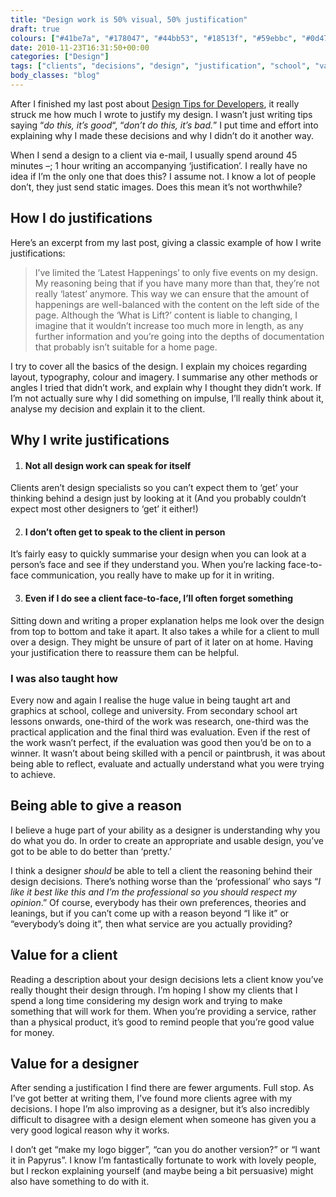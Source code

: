 ```yaml
---
title: "Design work is 50% visual, 50% justification"
draft: true
colours: ["#41be7a", "#178047", "#44bb53", "#18513f", "#59ebbc", "#0d4738", "#57fff8"]
date: 2010-11-23T16:31:50+00:00
categories: ["Design"]
tags: ["clients", "decisions", "design", "justification", "school", "value", "work", "writing"]
body_classes: "blog"
---
```


After I finished my last post about [Design Tips for Developers](/design-tips-for-developers/), it really struck me how much I wrote to justify my design. I wasn’t just writing tips saying “*do this, it’s good*“, “*don’t do this, it’s bad.*” I put time and effort into explaining why I made these decisions and why I didn’t do it another way.

When I send a design to a client via e-mail, I usually spend around 45 minutes –; 1 hour writing an accompanying ‘justification’. I really have no idea if I’m the only one that does this? I assume not. I know a lot of people don’t, they just send static images. Does this mean it’s not worthwhile?

## How I do justifications

Here’s an excerpt from my last post, giving a classic example of how I write justifications:

> I’ve limited the ‘Latest Happenings’ to only five events on my design. My reasoning being that if you have many more than that, they’re not really ‘latest’ anymore. This way we can ensure that the amount of happenings are well-balanced with the content on the left side of the page. Although the ‘What is Lift?’ content is liable to changing, I imagine that it wouldn’t increase too much more in length, as any further information and you’re going into the depths of documentation that probably isn’t suitable for a home page.

I try to cover all the basics of the design. I explain my choices regarding layout, typography, colour and imagery. I summarise any other methods or angles I tried that didn’t work, and explain why I thought they didn’t work. If I’m not actually sure why I did something on impulse, I’ll really think about it, analyse my decision and explain it to the client.

## Why I write justifications

1. #### Not all design work can speak for itself

<p>Clients aren’t design specialists so you can’t expect them to ‘get’ your thinking behind a design just by looking at it (And you probably couldn’t expect most other designers to ‘get’ it either!)

2. #### I don’t often get to speak to the client in person

It’s fairly easy to quickly summarise your design when you can look at a person’s face and see if they understand you. When you’re lacking face-to-face communication, you really have to make up for it in writing.

3. #### Even if I do see a client face-to-face, I’ll often forget something

Sitting down and writing a proper explanation helps me look over the design from top to bottom and take it apart. It also takes a while for a client to mull over a design. They might be unsure of part of it later on at home. Having your justification there to reassure them can be helpful.

### I was also taught how

Every now and again I realise the huge value in being taught art and graphics at school, college and university. From secondary school art lessons onwards, one-third of the work was research, one-third was the practical application and the final third was evaluation. Even if the rest of the work wasn’t perfect, if the evaluation was good then you’d be on to a winner. It wasn’t about being skilled with a pencil or paintbrush, it was about being able to reflect, evaluate and actually understand what you were trying to achieve.

## Being able to give a reason

I believe a huge part of your ability as a designer is understanding why you do what you do. In order to create an appropriate and usable design, you’ve got to be able to do better than ‘pretty.’

I think a designer *should* be able to tell a client the reasoning behind their design decisions. There’s nothing worse than the ‘professional’ who says “*I like it best like this and I’m the professional so you should respect my opinion*.” Of course, everybody has their own preferences, theories and leanings, but if you can’t come up with a reason beyond “I like it” or “everybody’s doing it”, then what service are you actually providing?

## Value for a client

Reading a description about your design decisions lets a client know you’ve really thought their design through. I’m hoping I show my clients that I spend a long time considering my design work and trying to make something that will work for them. When you’re providing a service, rather than a physical product, it’s good to remind people that you’re good value for money.

## Value for a designer

After sending a justification I find there are fewer arguments. Full stop. As I’ve got better at writing them, I’ve found more clients agree with my decisions. I hope I’m also improving as a designer, but it’s also incredibly difficult to disagree with a design element when someone has given you a very good logical reason why it works.

I don’t get “make my logo bigger”, “can you do another version?” or “I want it in Papyrus”. I know I’m fantastically fortunate to work with lovely people, but I reckon explaining yourself (and maybe being a bit persuasive) might also have something to do with it.
